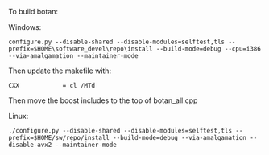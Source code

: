To build botan:

Windows:
```
configure.py --disable-shared --disable-modules=selftest,tls --prefix=$HOME\software_devel\repo\install --build-mode=debug --cpu=i386 --via-amalgamation --maintainer-mode
```

Then update the makefile with:
```
CXX            = cl /MTd
```

Then move the boost includes to the top of botan_all.cpp

Linux:
```
./configure.py --disable-shared --disable-modules=selftest,tls --prefix=$HOME/sw/repo/install --build-mode=debug --via-amalgamation --disable-avx2 --maintainer-mode
```
